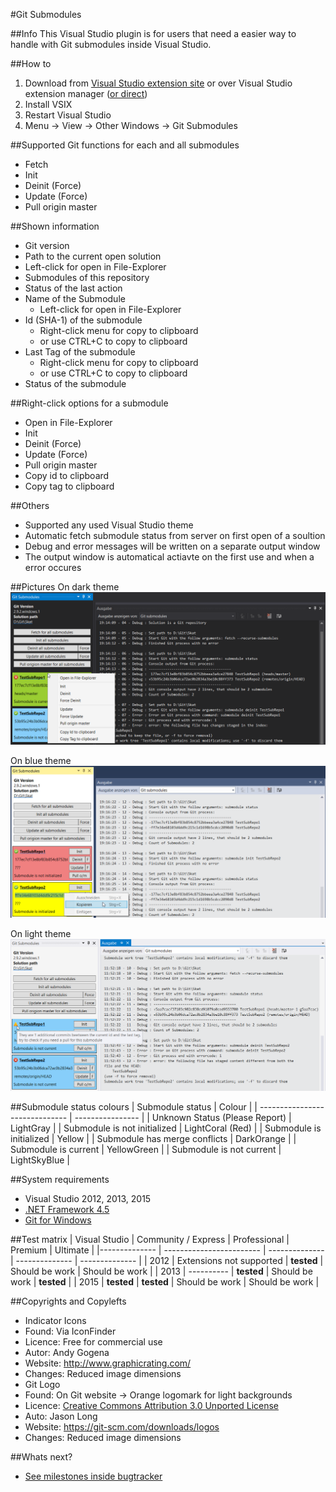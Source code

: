 #Git Submodules

##Info
This Visual Studio plugin is for users that need a easier way to handle with Git submodules inside Visual Studio.

##How to
1. Download from [Visual Studio extension site](https://visualstudiogallery.msdn.microsoft.com/0e71baf2-2d0b-44f9-8172-d27df583ad20) or over Visual Studio extension manager ([or direct](https://github.com/Dark-Water/GitSubModulesVsPlugin/tree/master/VSIX%20for%20Testers))
2. Install VSIX 
3. Restart Visual Studio
4. Menu -> View -> Other Windows -> Git Submodules

##Supported Git functions for each and all submodules
* Fetch
* Init
* Deinit (Force)
* Update (Force)
* Pull origin master

##Shown information
* Git version
* Path to the current open solution
 * Left-click for open in File-Explorer
* Submodules of this repository
 * Status of the last action
 * Name of the Submodule
   * Left-click for open in File-Explorer
 * Id (SHA-1) of the submodule
   * Right-click menu for copy to clipboard
    * or use CTRL+C to copy to clipboard
 * Last Tag of the submodule
   * Right-click menu for copy to clipboard
    * or use CTRL+C to copy to clipboard
 * Status of the submodule

##Right-click options for a submodule
* Open in File-Explorer
* Init
* Deinit (Force)
* Update (Force)
* Pull origin master
* Copy id to clipboard
* Copy tag to clipboard
 
##Others
* Supported any used Visual Studio theme
* Automatic fetch submodule status from server on first open of a soultion
* Debug and error messages will be written on a separate output window
* The output window is automatical actiavte on the first use and when a error occures

##Pictures
On dark theme
![picture](picture1.png)

On blue theme
![picture](picture2.png)

On light theme
![picture](picture3.png)

##Submodule status colours
| Submodule status               | Colour           |
| ------------------------------ | ---------------- |
| Unknown Status (Please Report) | LightGray        |
| Submodule is not initialized   | LightCoral (Red) |
| Submodule is initialized       | Yellow           |
| Submodule has merge conflicts  | DarkOrange       |
| Submodule is current           | YellowGreen      |
| Submodule is not current       | LightSkyBlue     |

##System requirements
* Visual Studio 2012, 2013, 2015
* [.NET Framework 4.5](https://www.microsoft.com/de-de/download/details.aspx?id=30653)
* [Git for Windows](https://git-for-windows.github.io/)

##Test matrix
| Visual Studio | Community / Express      | Professional   | Premium        | Ultimate       |
|-------------- | ------------------------ | -------------- | -------------- | -------------- |
| 2012          | Extensions not supported | **tested**     | Should be work | Should be work |
| 2013          | ----------               | **tested**     | Should be work | **tested**     |
| 2015          | **tested**               | **tested**     | Should be work | Should be work |

##Copyrights and Copylefts
* Indicator Icons
 * Found: Via IconFinder 
 * Licence: Free for commercial use
 * Autor: Andy Gogena
 * Website: http://www.graphicrating.com/
 * Changes: Reduced image dimensions
* Git Logo 
 * Found: On Git website -> Orange logomark for light backgrounds
 * Licence: [Creative Commons Attribution 3.0 Unported License](https://creativecommons.org/licenses/by/3.0/)
 * Auto: Jason Long
 * Website: https://git-scm.com/downloads/logos
 * Changes: Reduced image dimensions

##Whats next?
* [See milestones inside bugtracker](https://github.com/Dark-Water/GitSubModulesVsPlugin/milestones)
